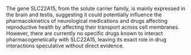 The gene SLC22A15, from the solute carrier family, is mainly expressed in the brain and testis, suggesting it could potentially influence the pharmacokinetics of neurological medications and drugs affecting reproductive health by affecting their transport across cell membranes. However, there are currently no specific drugs known to interact pharmacogenetically with SLC22A15, leaving its exact role in drug interactions speculative without direct evidence.